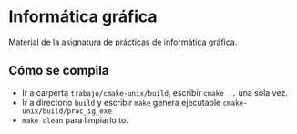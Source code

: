 # Informática gráfica 
Material de la asignatura de prácticas de informática gráfica.


## Cómo se compila   

- Ir a carperta `trabajo/cmake-unix/build`, escribir `cmake ..` una sola vez. 
- Ir a directorio `build` y escribir `make` genera ejecutable `cmake-unix/build/prac_ig_exe`  
- `make clean` para limpiarlo to. 




